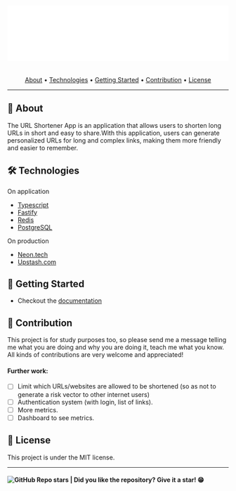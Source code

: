 <section align="center">

  <img src="docs/assets/images/banner.svg" title="Project banner" alt="Project banner" />

  <br>
  <br>

  <!-- badges -->

  <p>
    <a href="#about">About</a> •
    <a href="#technologies">Technologies</a> •
    <a href="#getting-started">Getting Started</a> •
    <a href="#contribution">Contribution</a> •
    <a href="#license">License</a>
  </p>
</section>

---


<h2 id="about">💬 About</h2>

The URL Shortener App is an application that allows users to shorten long URLs in short and easy to share.With this application, users can generate personalized URLs for long and complex links, making them more friendly and easier to remember.

<h2 id="technologies"> 🛠️ Technologies</h2>

On application
- [Typescript](#)
- [Fastify](#)
- [Redis](#)
- [PostgreSQL](#)

On production
- [Neon.tech](https://neon.tech)
- [Upstash.com](https://upstash.com)

<h2 id="getting-started"> 🚶 Getting Started</h2>

* Checkout the [documentation](docs/getting-started.md)

<h2 id="contribution">🤝 Contribution</h2>

<p>
  This project is for study purposes too, so please send me a message telling me what you are doing and why you are doing it, teach me what you know. All kinds of contributions are very welcome and appreciated!
</p>

#### Further work:

- [ ] Limit which URLs/websites are allowed to be shortened (so as not to generate a risk vector to other internet users)
- [ ] Authentication system (with login, list of links).
- [ ] More metrics.
- [ ] Dashboard to see metrics.

<h2 id="license"> 📝 License</h2>

This project is under the MIT license.

---

<h4>  
  <img alt="GitHub Repo stars" src="https://img.shields.io/github/stars/andersonbosa/url-shortner?style=social">
  | Did you like the repository? Give it a star! 😁
</h4>


<!-- Links -->